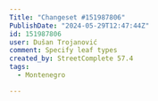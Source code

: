 ```yaml
---
Title: "Changeset #151987806"
PublishDate: "2024-05-29T12:47:44Z"
id: 151987806
user: Dušan Trojanović
comment: Specify leaf types
created_by: StreetComplete 57.4
tags:
  - Montenegro

---
```

